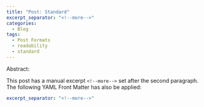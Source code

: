 ```yaml
---
title: "Post: Standard"
excerpt_separator: "<!--more-->"
categories:
  - Blog
tags:
  - Post Formats
  - readability
  - standard
---
```


Abstract:

<!--more-->

This post has a manual excerpt `<!--more-->` set after the second paragraph. The following YAML Front Matter has also be applied:

```yaml
excerpt_separator: "<!--more-->"
```

